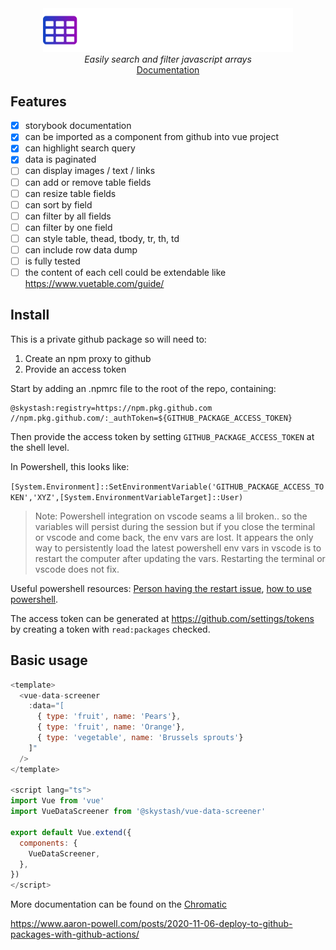 <div align="center">
  <img src=".storybook/logo-light.png" alt="Logo" style="max-width: 400px;">
  <br/>
  <em>Easily search and filter javascript arrays</em>
  <br/>
  <a href="https://skystash.github.io/vue-data-screener/">Documentation</a>
</div>

## Features

- [x] storybook documentation
- [x] can be imported as a component from github into vue project
- [x] can highlight search query
- [x] data is paginated
- [ ] can display images / text / links
- [ ] can add or remove table fields
- [ ] can resize table fields
- [ ] can sort by field
- [ ] can filter by all fields
- [ ] can filter by one field
- [ ] can style table, thead, tbody, tr, th, td
- [ ] can include row data dump
- [ ] is fully tested
- [ ] the content of each cell could be extendable like https://www.vuetable.com/guide/

## Install

This is a private github package so will need to:

1) Create an npm proxy to github
2) Provide an access token

Start by adding an .npmrc file to the root of the repo, containing:

```
@skystash:registry=https://npm.pkg.github.com
//npm.pkg.github.com/:_authToken=${GITHUB_PACKAGE_ACCESS_TOKEN}
```

Then provide the access token by setting `GITHUB_PACKAGE_ACCESS_TOKEN` at the shell level.

In Powershell, this looks like:

`[System.Environment]::SetEnvironmentVariable('GITHUB_PACKAGE_ACCESS_TOKEN','XYZ',[System.EnvironmentVariableTarget]::User)`

> Note: Powershell integration on vscode seams a lil broken.. so the variables will persist during the session but if you close the terminal or vscode and come back, the env vars are lost. It appears the only way to persistently load the latest powershell env vars in vscode is to restart the computer after updating the vars. Restarting the terminal or vscode does not fix.

Useful powershell resources: [Person having the restart issue](https://github.com/microsoft/vscode/issues/26048#issuecomment-539407696), [how to use powershell](https://mcpmag.com/articles/2019/03/28/environment-variables-in-powershell.aspx).

The access token can be generated at   https://github.com/settings/tokens by creating a token with `read:packages` checked.


## Basic usage

```js
<template>
  <vue-data-screener
    :data="[
      { type: 'fruit', name: 'Pears'},
      { type: 'fruit', name: 'Orange'},
      { type: 'vegetable', name: 'Brussels sprouts'}
    ]"
  />
</template>

<script lang="ts">
import Vue from 'vue'
import VueDataScreener from '@skystash/vue-data-screener'

export default Vue.extend({
  components: {
    VueDataScreener,
  },
})
</script>
```

More documentation can be found on the [Chromatic](https://www.chromatic.com/builds?appId=61d4d292187f54004aba929a)

https://www.aaron-powell.com/posts/2020-11-06-deploy-to-github-packages-with-github-actions/